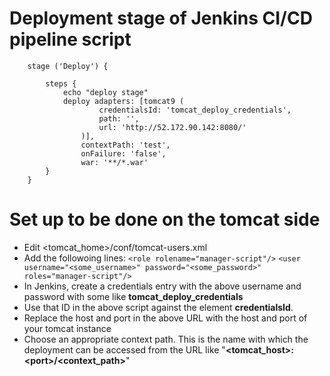 # Deployment stage of Jenkins CI/CD pipeline script

        stage ('Deploy') {

            steps {
                echo "deploy stage"
                deploy adapters: [tomcat9 (
                        credentialsId: 'tomcat_deploy_credentials',
                        path: '',
                        url: 'http://52.172.90.142:8080/'
                    )],
                    contextPath: 'test',
                    onFailure: 'false',
                    war: '**/*.war'
            }
        }

# Set up to be done on the tomcat side

- Edit <tomcat_home>/conf/tomcat-users.xml
- Add the followoing lines:
        `<role rolename="manager-script"/>`
        `<user username="<some_username>" password="<some_password>" roles="manager-script"/>`
- In Jenkins, create a credentials entry with the above username and password with some like **tomcat_deploy_credentials**
- Use that ID in the above script against the element **credentialsId**.
- Replace the host and port in the above URL with the host and port of your tomcat instance
- Choose an appropriate context path. This is the name with which the deployment can be accessed from the URL like "**<tomcat_host>:\<port>/<context_path>**"
